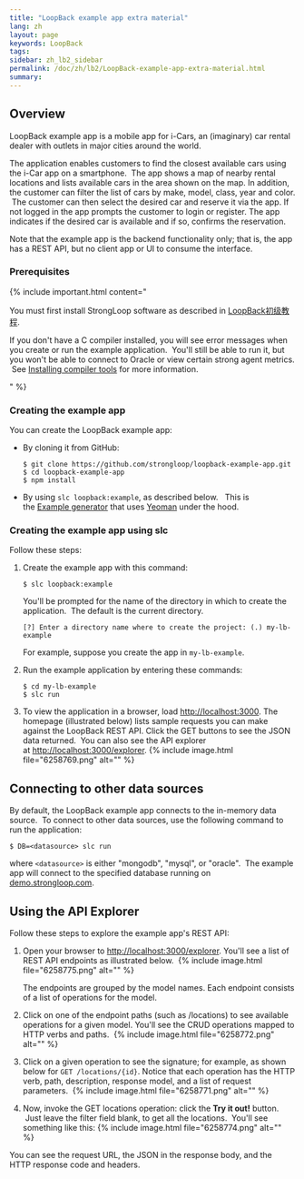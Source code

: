 ```yaml
---
title: "LoopBack example app extra material"
lang: zh
layout: page
keywords: LoopBack
tags:
sidebar: zh_lb2_sidebar
permalink: /doc/zh/lb2/LoopBack-example-app-extra-material.html
summary:
---
```


## Overview

LoopBack example app is a mobile app for i-Cars, an (imaginary) car rental dealer with outlets in major cities around the world.

The application enables customers to find the closest available cars using the i-Car app on a smartphone.  The app shows a map of nearby rental locations and lists available cars in the area shown on the map. In addition, the customer can filter the list of cars by make, model, class, year and color.  The customer can then select the desired car and reserve it via the app. If not logged in the app prompts the customer to login or register. The app indicates if the desired car is available and if so, confirms the reservation.

Note that the example app is the backend functionality only; that is, the app has a REST API, but no client app or UI to consume the interface.

### Prerequisites

{% include important.html content="

You must first install StrongLoop software as described in [LoopBack初级教程](/doc/zh/lb2/6095006.html).

If you don't have a C compiler installed, you will see error messages when you create or run the example application.  You'll still be able to run it, but you won't be able to connect to Oracle or view certain strong agent metrics.  See [Installing compiler tools](https://docs.strongloop.com/display/SL/Installing+compiler+tools) for more information.

" %}

### Creating the example app

You can create the LoopBack example app:

*   By cloning it from GitHub: 

    ```
    $ git clone https://github.com/strongloop/loopback-example-app.git
    $ cd loopback-example-app
    $ npm install
    ```

*   By using `slc loopback:example`, as described below.   This is the [Example generator](/doc/{{page.lang}}/lb2/Example-generator.html) that uses [Yeoman](http://yeoman.io/) under the hood.

### Creating the example app using slc

Follow these steps:

1.  Create the example app with this command:

    `$ slc loopback:example`

    You'll be prompted for the name of the directory in which to create the application.  The default is the current directory.

    `[?] Enter a directory name where to create the project: (.) my-lb-example`

    For example, suppose you create the app in `my-lb-example`.

2.  Run the example application by entering these commands: 

    ```
    $ cd my-lb-example
    $ slc run
    ```

3.  To view the application in a browser, load [http://localhost:3000](http://localhost:3000/). The homepage (illustrated below) lists sample requests you can make against the LoopBack REST API. Click the GET buttons to see the JSON data returned.  You can also see the API explorer at [http://localhost:3000/explorer](http://localhost:3000/explorer).
    {% include image.html file="6258769.png" alt="" %} 

## Connecting to other data sources

By default, the LoopBack example app connects to the in-memory data source.  To connect to other data sources, use the following command to run the application:

`$ DB=<datasource> slc run`

where `<datasource>` is either "mongodb", "mysql", or "oracle".  The example app will connect to the specified database running on [demo.strongloop.com](http://demo.strongloop.com/).

## Using the API Explorer

Follow these steps to explore the example app's REST API:

1.  Open your browser to [http://localhost:3000/explorer](http://localhost:3000/explorer). You'll see a list of REST API endpoints as illustrated below. 
    {% include image.html file="6258775.png" alt="" %}

    The endpoints are grouped by the model names. Each endpoint consists of a list of operations for the model.
2.  Click on one of the endpoint paths (such as /locations) to see available operations for a given model. You'll see the CRUD operations mapped to HTTP verbs and paths. 
    {% include image.html file="6258772.png" alt="" %}

3.  Click on a given operation to see the signature; for example, as shown below for `GET /locations/{id}`. Notice that each operation has the HTTP verb, path, description, response model, and a list of request parameters.
     {% include image.html file="6258771.png" alt="" %}
4.  Now, invoke the GET locations operation: click the **Try it out!** button.  Just leave the filter field blank, to get all the locations.  You'll see something like this:
    {% include image.html file="6258774.png" alt="" %} 

You can see the request URL, the JSON in the response body, and the HTTP response code and headers.
